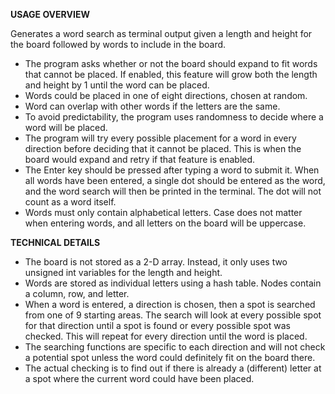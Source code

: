 __USAGE OVERVIEW__

Generates a word search as terminal output given a length and height for the board followed by words to include in the board. 
- The program asks whether or not the board should expand to fit words that cannot be placed. If enabled, this feature will grow both the length and height by 1 until the word can be placed.
- Words could be placed in one of eight directions, chosen at random.
- Word can overlap with other words if the letters are the same.
- To avoid predictability, the program uses randomness to decide where a word will be placed.
- The program will try every possible placement for a word in every direction before deciding that it cannot be placed. This is when the board would expand and retry if that feature is enabled.
- The Enter key should be pressed after typing a word to submit it. When all words have been entered, a single dot should be entered as the word, and the word search will then be printed in the terminal. The dot will not count as a word itself.
- Words must only contain alphabetical letters. Case does not matter when entering words, and all letters on the board will be uppercase.

__TECHNICAL DETAILS__
- The board is not stored as a 2-D array. Instead, it only uses two unsigned int variables for the length and height.
- Words are stored as individual letters using a hash table. Nodes contain a column, row, and letter.
- When a word is entered, a direction is chosen, then a spot is searched from one of 9 starting areas. The search will look at every possible spot for that direction until a spot is found or every possible spot was checked. This will repeat for every direction until the word is placed.
- The searching functions are specific to each direction and will not check a potential spot unless the word could definitely fit on the board there.
- The actual checking is to find out if there is already a (different) letter at a spot where the current word could have been placed.
